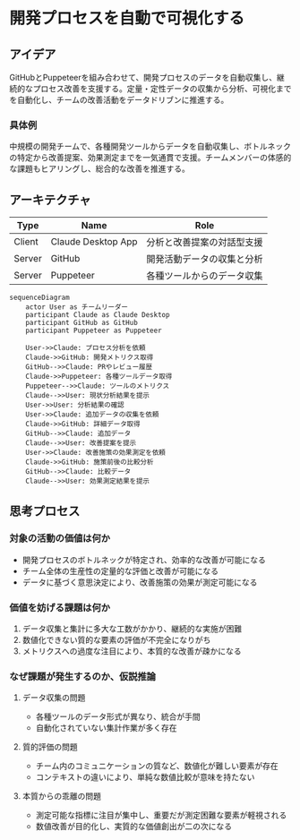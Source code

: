 # 開発プロセスを自動で可視化する

## アイデア
GitHubとPuppeteerを組み合わせて、開発プロセスのデータを自動収集し、継続的なプロセス改善を支援する。定量・定性データの収集から分析、可視化までを自動化し、チームの改善活動をデータドリブンに推進する。

### 具体例
中規模の開発チームで、各種開発ツールからデータを自動収集し、ボトルネックの特定から改善提案、効果測定までを一気通貫で支援。チームメンバーの体感的な課題もヒアリングし、総合的な改善を推進する。

## アーキテクチャ
| Type | Name | Role |
|--|--|--|
| Client | Claude Desktop App | 分析と改善提案の対話型支援 |
| Server | GitHub | 開発活動データの収集と分析 |
| Server | Puppeteer | 各種ツールからのデータ収集 |

```mermaid
sequenceDiagram
    actor User as チームリーダー
    participant Claude as Claude Desktop
    participant GitHub as GitHub
    participant Puppeteer as Puppeteer

    User->>Claude: プロセス分析を依頼
    Claude->>GitHub: 開発メトリクス取得
    GitHub-->>Claude: PRやレビュー履歴
    Claude->>Puppeteer: 各種ツールデータ取得
    Puppeteer-->>Claude: ツールのメトリクス
    Claude-->>User: 現状分析結果を提示
    User->>User: 分析結果の確認
    User->>Claude: 追加データの収集を依頼
    Claude->>GitHub: 詳細データ取得
    GitHub-->>Claude: 追加データ
    Claude-->>User: 改善提案を提示
    User->>Claude: 改善施策の効果測定を依頼
    Claude->>GitHub: 施策前後の比較分析
    GitHub-->>Claude: 比較データ
    Claude-->>User: 効果測定結果を提示
```

## 思考プロセス

### 対象の活動の価値は何か
- 開発プロセスのボトルネックが特定され、効率的な改善が可能になる
- チーム全体の生産性の定量的な評価と改善が可能になる
- データに基づく意思決定により、改善施策の効果が測定可能になる

### 価値を妨げる課題は何か
1. データ収集と集計に多大な工数がかかり、継続的な実施が困難<br>
2. 数値化できない質的な要素の評価が不完全になりがち<br>
3. メトリクスへの過度な注目により、本質的な改善が疎かになる<br>

### なぜ課題が発生するのか、仮説推論
1. データ収集の問題
    - 各種ツールのデータ形式が異なり、統合が手間
    - 自動化されていない集計作業が多く存在<br>

2. 質的評価の問題
    - チーム内のコミュニケーションの質など、数値化が難しい要素が存在
    - コンテキストの違いにより、単純な数値比較が意味を持たない<br>

3. 本質からの乖離の問題
    - 測定可能な指標に注目が集中し、重要だが測定困難な要素が軽視される
    - 数値改善が目的化し、実質的な価値創出が二の次になる